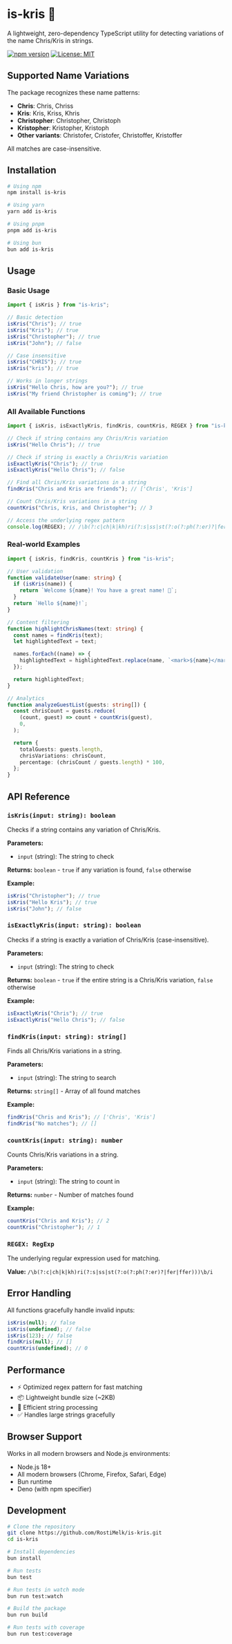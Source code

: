 # is-kris 🎯

A lightweight, zero-dependency TypeScript utility for detecting variations of the name Chris/Kris in strings.

[![npm version](https://badge.fury.io/js/is-kris.svg)](https://badge.fury.io/js/is-kris)
[![License: MIT](https://img.shields.io/badge/License-MIT-yellow.svg)](https://opensource.org/licenses/MIT)

## Supported Name Variations

The package recognizes these name patterns:

- **Chris**: Chris, Chriss
- **Kris**: Kris, Kriss, Khris
- **Christopher**: Christopher, Christoph
- **Kristopher**: Kristopher, Kristoph
- **Other variants**: Christofer, Cristofer, Christoffer, Kristoffer

All matches are case-insensitive.

## Installation

```bash
# Using npm
npm install is-kris

# Using yarn
yarn add is-kris

# Using pnpm
pnpm add is-kris

# Using bun
bun add is-kris
```

## Usage

### Basic Usage

```typescript
import { isKris } from "is-kris";

// Basic detection
isKris("Chris"); // true
isKris("Kris"); // true
isKris("Christopher"); // true
isKris("John"); // false

// Case insensitive
isKris("CHRIS"); // true
isKris("kris"); // true

// Works in longer strings
isKris("Hello Chris, how are you?"); // true
isKris("My friend Christopher is coming"); // true
```

### All Available Functions

```typescript
import { isKris, isExactlyKris, findKris, countKris, REGEX } from "is-kris";

// Check if string contains any Chris/Kris variation
isKris("Hello Chris"); // true

// Check if string is exactly a Chris/Kris variation
isExactlyKris("Chris"); // true
isExactlyKris("Hello Chris"); // false

// Find all Chris/Kris variations in a string
findKris("Chris and Kris are friends"); // ['Chris', 'Kris']

// Count Chris/Kris variations in a string
countKris("Chris, Kris, and Christopher"); // 3

// Access the underlying regex pattern
console.log(REGEX); // /\b(?:c|ch|k|kh)ri(?:s|ss|st(?:o(?:ph(?:er)?|fer|ffer)))\b/i
```

### Real-world Examples

```typescript
import { isKris, findKris, countKris } from "is-kris";

// User validation
function validateUser(name: string) {
  if (isKris(name)) {
    return `Welcome ${name}! You have a great name! 🎉`;
  }
  return `Hello ${name}!`;
}

// Content filtering
function highlightChrisNames(text: string) {
  const names = findKris(text);
  let highlightedText = text;

  names.forEach((name) => {
    highlightedText = highlightedText.replace(name, `<mark>${name}</mark>`);
  });

  return highlightedText;
}

// Analytics
function analyzeGuestList(guests: string[]) {
  const chrisCount = guests.reduce(
    (count, guest) => count + countKris(guest),
    0,
  );

  return {
    totalGuests: guests.length,
    chrisVariations: chrisCount,
    percentage: (chrisCount / guests.length) * 100,
  };
}
```

## API Reference

### `isKris(input: string): boolean`

Checks if a string contains any variation of Chris/Kris.

**Parameters:**

- `input` (string): The string to check

**Returns:** `boolean` - `true` if any variation is found, `false` otherwise

**Example:**

```typescript
isKris("Christopher"); // true
isKris("Hello Kris"); // true
isKris("John"); // false
```

### `isExactlyKris(input: string): boolean`

Checks if a string is exactly a variation of Chris/Kris (case-insensitive).

**Parameters:**

- `input` (string): The string to check

**Returns:** `boolean` - `true` if the entire string is a Chris/Kris variation, `false` otherwise

**Example:**

```typescript
isExactlyKris("Chris"); // true
isExactlyKris("Hello Chris"); // false
```

### `findKris(input: string): string[]`

Finds all Chris/Kris variations in a string.

**Parameters:**

- `input` (string): The string to search

**Returns:** `string[]` - Array of all found matches

**Example:**

```typescript
findKris("Chris and Kris"); // ['Chris', 'Kris']
findKris("No matches"); // []
```

### `countKris(input: string): number`

Counts Chris/Kris variations in a string.

**Parameters:**

- `input` (string): The string to count in

**Returns:** `number` - Number of matches found

**Example:**

```typescript
countKris("Chris and Kris"); // 2
countKris("Christopher"); // 1
```

### `REGEX: RegExp`

The underlying regular expression used for matching.

**Value:** `/\b(?:c|ch|k|kh)ri(?:s|ss|st(?:o(?:ph(?:er)?|fer|ffer)))\b/i`

## Error Handling

All functions gracefully handle invalid inputs:

```typescript
isKris(null); // false
isKris(undefined); // false
isKris(123); // false
findKris(null); // []
countKris(undefined); // 0
```

## Performance

- ⚡ Optimized regex pattern for fast matching
- 📦 Lightweight bundle size (~2KB)
- 🔄 Efficient string processing
- ✅ Handles large strings gracefully

## Browser Support

Works in all modern browsers and Node.js environments:

- Node.js 18+
- All modern browsers (Chrome, Firefox, Safari, Edge)
- Bun runtime
- Deno (with npm specifier)

## Development

```bash
# Clone the repository
git clone https://github.com/RostiMelk/is-kris.git
cd is-kris

# Install dependencies
bun install

# Run tests
bun test

# Run tests in watch mode
bun run test:watch

# Build the package
bun run build

# Run tests with coverage
bun run test:coverage
```
